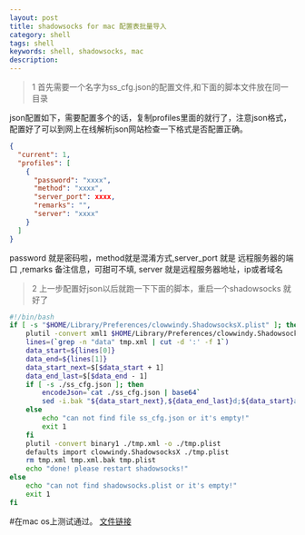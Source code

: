 ```yaml
---
layout: post
title: shadowsocks for mac 配置表批量导入
category: shell 
tags: shell
keywords: shell, shadowsocks, mac
description:
---
```

>1 首先需要一个名字为ss_cfg.json的配置文件,和下面的脚本文件放在同一目录

json配置如下，需要配置多个的话，复制profiles里面的就行了，注意json格式，配置好了可以到网上在线解析json网站检查一下格式是否配置正确。

```json
{
  "current": 1,
  "profiles": [
    {
      "password": "xxxx",
      "method": "xxxx", 
      "server_port": xxxx,
      "remarks": "",
      "server": "xxxx"
    }
  ]
}
```
password 就是密码啦，method就是混淆方式,server_port 就是 远程服务器的端口 ,remarks 备注信息，可甜可不填, server 就是远程服务器地址，ip或者域名


>2 上一步配置好json以后就跑一下下面的脚本，重启一个shadowsocks 就好了

```bash
#!/bin/bash
if [ -s "$HOME/Library/Preferences/clowwindy.ShadowsocksX.plist" ]; then
    plutil -convert xml1 $HOME/Library/Preferences/clowwindy.ShadowsocksX.plist -o tmp.xml
    lines=(`grep -n "data" tmp.xml | cut -d ':' -f 1`)
    data_start=${lines[0]}
    data_end=${lines[1]}
    data_start_next=$[$data_start + 1]
    data_end_last=$[$data_end - 1]
    if [ -s ./ss_cfg.json ]; then
        encodeJson=`cat ./ss_cfg.json | base64`
        sed -i.bak "${data_start_next},${data_end_last}d;${data_start}a\\$encodeJson" ./tmp.xml
    else
        echo "can not find file ss_cfg.json or it's empty!"
        exit 1
    fi
    plutil -convert binary1 ./tmp.xml -o ./tmp.plist
    defaults import clowwindy.ShadowsocksX ./tmp.plist
    rm tmp.xml tmp.xml.bak tmp.plist
    echo "done! please restart shadowsocks!"
else
    echo "can not find shadowsocks.plist or it's empty!"
    exit 1
fi

```

#在mac os上测试通过。 [文件链接](https://github.com/zinbers/shadowsocks_profiles)

